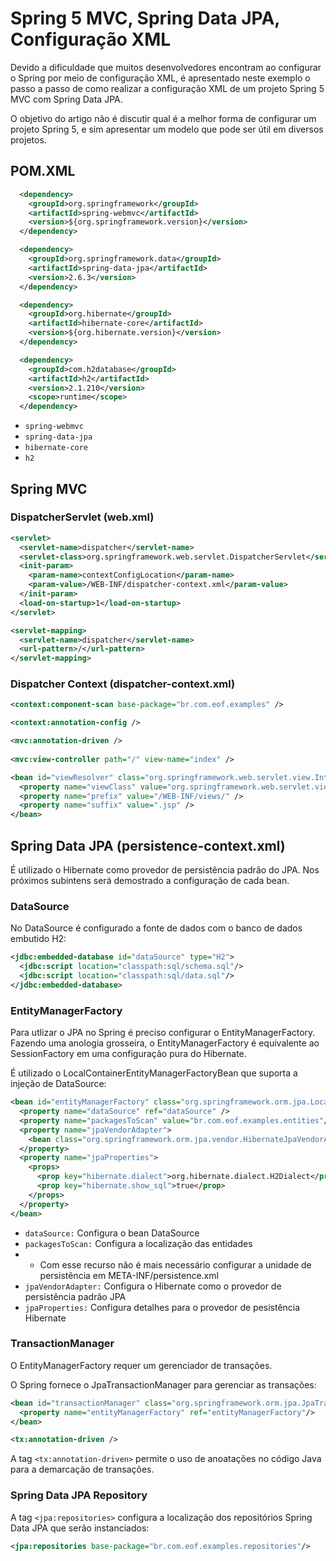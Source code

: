 # Spring 5 MVC, Spring Data JPA, Configuração XML

Devido a dificuldade que muitos desenvolvedores encontram ao configurar o Spring por meio de configuração XML, é apresentado neste exemplo o passo a passo de como realizar a configuração XML de um projeto Spring 5 MVC com Spring Data JPA.

O objetivo do artigo não é discutir qual é a melhor forma de configurar um projeto Spring 5, e sim apresentar um modelo que pode ser útil em diversos projetos.

## POM.XML

```XML
  <dependency>
    <groupId>org.springframework</groupId>
    <artifactId>spring-webmvc</artifactId>
    <version>${org.springframework.version}</version>
  </dependency>

  <dependency>
    <groupId>org.springframework.data</groupId>
    <artifactId>spring-data-jpa</artifactId>
    <version>2.6.3</version>
  </dependency>

  <dependency>
    <groupId>org.hibernate</groupId>
    <artifactId>hibernate-core</artifactId>
    <version>${org.hibernate.version}</version>
  </dependency>

  <dependency>
    <groupId>com.h2database</groupId>
    <artifactId>h2</artifactId>
    <version>2.1.210</version>
    <scope>runtime</scope>
  </dependency>
```

* `spring-webmvc`
* `spring-data-jpa`
* `hibernate-core`
* `h2`

## Spring MVC

### DispatcherServlet (web.xml)

```XML
<servlet>
  <servlet-name>dispatcher</servlet-name>
  <servlet-class>org.springframework.web.servlet.DispatcherServlet</servlet-class>
  <init-param>
    <param-name>contextConfigLocation</param-name>
    <param-value>/WEB-INF/dispatcher-context.xml</param-value>
  </init-param>
  <load-on-startup>1</load-on-startup>
</servlet>

<servlet-mapping>
  <servlet-name>dispatcher</servlet-name>
  <url-pattern>/</url-pattern>
</servlet-mapping>
```

### Dispatcher Context (dispatcher-context.xml)

```XML
<context:component-scan base-package="br.com.eof.examples" />	

<context:annotation-config />

<mvc:annotation-driven />
	
<mvc:view-controller path="/" view-name="index" />

<bean id="viewResolver" class="org.springframework.web.servlet.view.InternalResourceViewResolver">
  <property name="viewClass" value="org.springframework.web.servlet.view.JstlView" />
  <property name="prefix" value="/WEB-INF/views/" />
  <property name="suffix" value=".jsp" />
</bean>
```

## Spring Data JPA (persistence-context.xml)

É utilizado o Hibernate como provedor de persistência padrão do JPA. Nos próximos subintens será demostrado a configuração de cada bean.

### DataSource

No DataSource é configurado a fonte de dados com o banco de dados embutido H2: 

```XML
<jdbc:embedded-database id="dataSource" type="H2">
  <jdbc:script location="classpath:sql/schema.sql"/>
  <jdbc:script location="classpath:sql/data.sql"/>
</jdbc:embedded-database>
```

### EntityManagerFactory

Para utlizar o JPA no Spring é preciso configurar o EntityManagerFactory. Fazendo uma anologia grosseira, o EntityManagerFactory é equivalente ao SessionFactory em uma configuração pura do Hibernate.

É utilizado o LocalContainerEntityManagerFactoryBean que suporta a injeção de DataSource:

```XML
<bean id="entityManagerFactory" class="org.springframework.orm.jpa.LocalContainerEntityManagerFactoryBean">
  <property name="dataSource" ref="dataSource" />
  <property name="packagesToScan" value="br.com.eof.examples.entities"/>
  <property name="jpaVendorAdapter">
    <bean class="org.springframework.orm.jpa.vendor.HibernateJpaVendorAdapter"/>
  </property>
  <property name="jpaProperties">
    <props>
      <prop key="hibernate.dialect">org.hibernate.dialect.H2Dialect</prop> 
      <prop key="hibernate.show_sql">true</prop>
    </props>
  </property>
</bean>
```
* `dataSource:` Configura o bean DataSource
* `packagesToScan:` Configura a localização das entidades
* * Com esse recurso não é mais necessário configurar a unidade de persistência em META-INF/persistence.xml 
* `jpaVendorAdapter:` Configura o Hibernate como o provedor de persistência padrão JPA
* `jpaProperties:` Configura detalhes para o provedor de pesistência Hibernate

### TransactionManager

O EntityManagerFactory requer um gerenciador de transações.

O Spring fornece o JpaTransactionManager para gerenciar as transações:

```XML
<bean id="transactionManager" class="org.springframework.orm.jpa.JpaTransactionManager">
  <property name="entityManagerFactory" ref="entityManagerFactory"/>
</bean>

<tx:annotation-driven />
```
A tag `<tx:annotation-driven>` permite o uso de anoatações no código Java para  a demarcação de transações.

### Spring Data JPA Repository

A tag `<jpa:repositories>` configura a localização dos repositórios Spring Data JPA que serão instanciados:

```XML
<jpa:repositories base-package="br.com.eof.examples.repositories"/>
```
